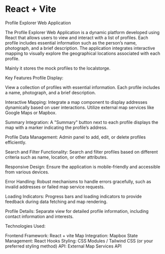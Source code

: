 # React + Vite

Profile Explorer Web Application

The Profile Explorer Web Application is a dynamic platform developed using React that allows users to view and interact with a list of profiles. Each profile includes essential information such as the person’s name, photograph, and a brief description. The application integrates interactive mapping to visually explore the geographical locations associated with each profile.

Mainly it stores the mock profiles to the localstorge.

Key Features
Profile Display:

View a collection of profiles with essential information.
Each profile includes a name, photograph, and a brief description.

Interactive Mapping:
Integrate a map component to display addresses dynamically based on user interactions.
Utilize external map services like Google Maps or Mapbox.

Summary Integration:
A "Summary" button next to each profile displays the map with a marker indicating the profile’s address.

Profile Data Management:
Admin panel to add, edit, or delete profiles efficiently.

Search and Filter Functionality:
Search and filter profiles based on different criteria such as name, location, or other attributes.

Responsive Design:
Ensure the application is mobile-friendly and accessible from various devices.

Error Handling:
Robust mechanisms to handle errors gracefully, such as invalid addresses or failed map service requests.

Loading Indicators:
Progress bars and loading indicators to provide feedback during data fetching and map rendering.

Profile Details:
Separate view for detailed profile information, including contact information and interests.


Technologies Used:

Frontend Framework: React + vite
Map Integration:  Mapbox
State Management: React Hooks
Styling: CSS Modules / Tailwind CSS (or your preferred styling method)
API: External Map Services API
